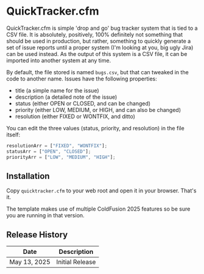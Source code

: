 # QuickTracker.cfm

QuickTracker.cfm is simple 'drop and go' bug tracker system that is tied to a CSV file. It is absolutely, positively, 100% definitely not something that should be used in production, but rather, something to quickly generate a set of issue reports until a proper system (I'm looking at you, big ugly Jira) can be used instead. As the output of this system is a CSV file, it can be imported into another system at any time. 

By default, the file stored is named `bugs.csv`, but that can tweaked in the code to another name. Issues have the following properties:

* title (a simple name for the issue)
* description (a detailed note of the issue)
* status (either OPEN or CLOSED, and can be changed)
* priority (either LOW, MEDIUM, or HIGH, and can also be changed)
* resolution (either FIXED or WONTFIX, and ditto)

You can edit the three values (status, priority, and resolution) in the file itself:

```js
resolutionArr = ["FIXED", "WONTFIX"];
statusArr = ["OPEN", "CLOSED"];
priorityArr = ["LOW", "MEDIUM", "HIGH"];
```

## Installation

Copy `quicktracker.cfm` to your web root and open it in your browser. That's it.

The template makes use of multiple ColdFusion 2025 features so be sure you are running in that version.

## Release History

| Date | Description |
| ---- | ----------  |
| May 13, 2025 | Initial Release |
